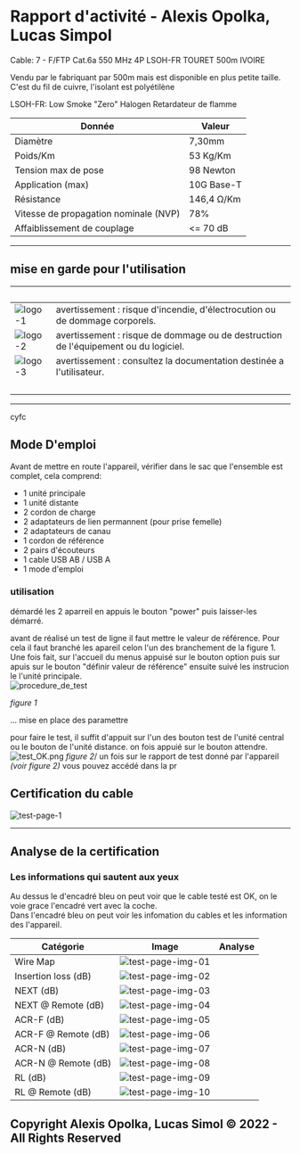 # Rapport d'activité - Alexis Opolka, Lucas Simpol

Cable: 7 - F/FTP Cat.6a 550 MHz 4P LSOH-FR TOURET 500m IVOIRE

Vendu par le fabriquant par 500m mais est disponible en plus petite taille.
C'est du fil de cuivre, l'isolant est polyétilène

LSOH-FR: Low Smoke "Zero" Halogen Retardateur de flamme

| Donnée                                  | Valeur                  |
|-----------------------------------------|-------------------------|
| Diamètre                                | 7,30mm                  |
| Poids/Km                                | 53 Kg/Km                |
| Tension max de pose                     | 98 Newton               |
| Application (max)                       | 10G Base-T              |
| Résistance                              | 146,4 &ohm;/Km          |
| Vitesse de propagation nominale (NVP)   | 78%                     |
| Affaiblissement de couplage             | &lt;= 70 dB             |

<hr>

## mise en garde pour l'utilisation

| &nbsp;                                | &nbsp;                                                                              |
|---------------------------------------|-------------------------------------------------------------------------------------|
| ![logo-1](./src/img/logos/logo_1.png) | avertissement : risque d'incendie, d'électrocution ou de dommage corporels.         |
| ![logo-2](./src/img/logos/logo_2.png) | avertissement : risque de dommage ou de destruction de l'équipement ou du logiciel. |
| ![logo-3](./src/img/logos/logo_3.png) |avertissement : consultez la documentation destinée a l'utilisateur.                 |
| &nbsp;                                | &nbsp;                                                                              |

<hr>cyfc

## Mode D'emploi

Avant de mettre en route l'appareil, vérifier dans le sac que l'ensemble est complet, cela comprend:

- 1 unité principale
- 1 unité distante
- 2 cordon de charge
- 2 adaptateurs de lien permannent (pour prise femelle)
- 2 adaptateurs de canau
- 1 cordon de référence
- 2 pairs d'écouteurs
- 1 cable USB AB / USB A
- 1 mode d'emploi

### utilisation

démardé les 2 aparreil en appuis le bouton "power" puis laisser-les démarré.

avant de réalisé un test de ligne il faut mettre le valeur de référence. Pour cela il faut branché les apareil celon l'un des branchement de la figure 1. Une fois fait, sur l'accueil du menus appuisé sur le bouton option puis sur apuis sur le bouton "définir valeur de référence" ensuite suivé les instrucion le l'unité principale.\
![procedure_de_test](./src/procedure_de_test.png)

*figure 1*

... mise en place des paramettre

pour faire le test, il suffit d'appuit sur l'un des bouton test de l'unité central ou le bouton de l'unité distance. on fois appuié sur le bouton attendre. 
![test_OK.png](./src/dsxi-tests/test_OK.png) *figure 2*/ 
un fois sur le rapport de test donné par l'appareil *(voir figure 2)* vous pouvez accédé dans la pr 

## Certification du cable

![test-page-1](./src/dsxi-tests/test_Page_1.png)

<hr>

## Analyse de la certification

### Les informations qui sautent aux yeux

Au dessus le d'encadré bleu on peut voir que le cable testé est OK, on le voie grace l'encadré vert avec la coche.\
Dans l'encadré bleu on peut voir les infomation du cables et les information des l'appareil.

| Catégorie             | Image                                                                    | Analyse        |
|-----------------------|--------------------------------------------------------------------------|----------------|
| Wire Map              | ![test-page-img-01](./src/dsxi-tests/test_Page_1_Image_0003.png)         |
| Insertion loss (dB)   | ![test-page-img-02](./src/dsxi-tests/test_Page_1_Image_0004.png)         |
| NEXT (dB)             | ![test-page-img-03](./src/dsxi-tests/test_Page_1_Image_0005.png)         |
| NEXT @ Remote (dB)    | ![test-page-img-04](./src/dsxi-tests/test_Page_1_Image_0006.png)         |
| ACR-F (dB)            | ![test-page-img-05](./src/dsxi-tests/test_Page_1_Image_0007.png)         |
| ACR-F @ Remote (dB)   | ![test-page-img-06](./src/dsxi-tests/test_Page_1_Image_0008.png)         |
| ACR-N (dB)            | ![test-page-img-07](./src/dsxi-tests/test_Page_1_Image_0009.png)         |
| ACR-N @ Remote (dB)   | ![test-page-img-08](./src/dsxi-tests/test_Page_1_Image_0010.png)         |
| RL (dB)               | ![test-page-img-09](./src/dsxi-tests/test_Page_1_Image_0011.png)         |
| RL @ Remote (dB)      | ![test-page-img-10](./src/dsxi-tests/test_Page_1_Image_0012.png)         |

## Copyright Alexis Opolka, Lucas Simol &copy; 2022 - All Rights Reserved
